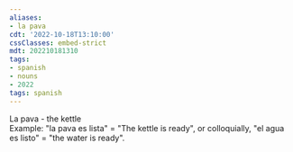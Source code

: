 ```yaml
---
aliases:
- la pava
cdt: '2022-10-18T13:10:00'
cssClasses: embed-strict
mdt: 202210181310
tags:
- spanish
- nouns
- 2022
tags: spanish
---
```


La pava - the kettle  
Example: "la pava es lista" = "The kettle is ready", or colloquially, "el agua es listo" = "the water is ready".